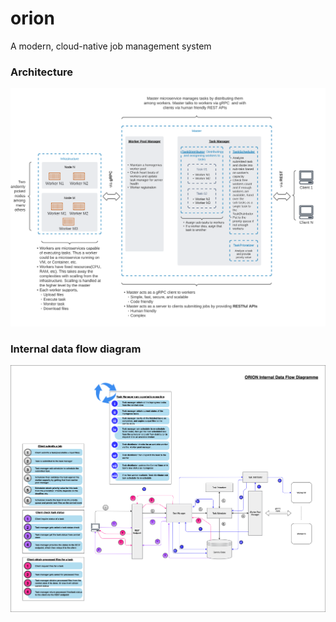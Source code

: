 # orion

A modern, cloud-native job management system

### Architecture

![orion-architecture](./orion-architecture.png)

### Internal data flow diagram

![orion-internal-data-flow](./orion-internal-data-flow.png)
